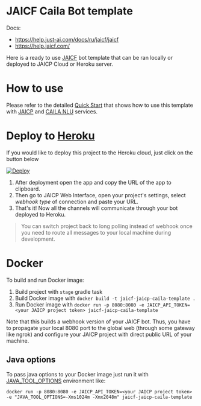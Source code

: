 # JAICF Caila Bot template

Docs: 
- https://help.just-ai.com/docs/ru/jaicf/jaicf
- https://help.jaicf.com/

Here is a ready to use [JAICF](https://github.com/just-ai/jaicf-kotlin) bot template that can be ran locally or deployed to JAICP Cloud or Heroku server.

# How to use

Please refer to the detailed [Quick Start](https://help.jaicf.com/Quick-Start) that shows how to use this template with [JAICP](https://help.jaicf.com/JAICP) and [CAILA NLU](https://help.jaicf.com/Caila) services.

# Deploy to [Heroku](https://help.jaicf.com/Heroku)

If you would like to deploy this project to the Heroku cloud, just click on the button below

[![Deploy](https://www.herokucdn.com/deploy/button.svg)](https://heroku.com/deploy)

1. After deployment open the app and copy the URL of the app to clipboard.
2. Then go to JAICP Web Interface, open your project's settings, select _webhook type_ of connection and paste your URL.
3. That's it! Now all the channels will communicate through your bot deployed to Heroku.

> You can switch project back to long polling instead of webhook once you need to route all messages to your local machine during development.

# Docker

To build and run Docker image:

1. Build project with `stage` gradle task
2. Build Docker image with `docker build -t jaicf-jaicp-caila-template .`
3. Run Docker image with `docker run -p 8080:8080 -e JAICP_API_TOKEN=<your JAICP project token> jaicf-jaicp-caila-template`

Note that this builds a webhook version of your JAICF bot.
Thus, you have to propagate your local 8080 port to the global web (through some gateway like ngrok) and configure your JAICP project with direct public URL of your machine.

## Java options

To pass java options to your Docker image just run it with [JAVA_TOOL_OPTIONS](https://docs.oracle.com/javase/8/docs/technotes/guides/troubleshoot/envvars002.html) environment like:

`docker run -p 8080:8080 -e JAICP_API_TOKEN=<your JAICP project token> -e "JAVA_TOOL_OPTIONS=-Xms1024m -Xmx2048m" jaicf-jaicp-caila-template`
